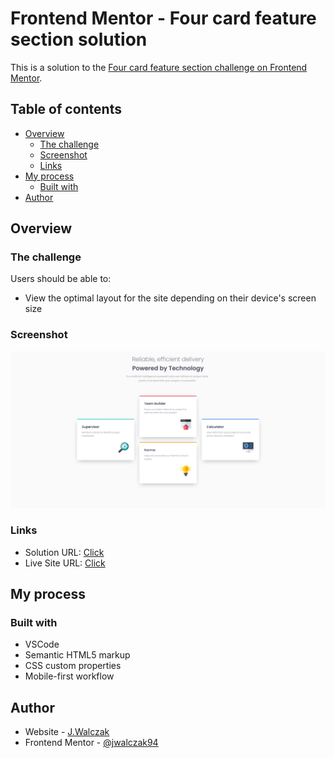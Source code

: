 # Frontend Mentor - Four card feature section solution

This is a solution to the [Four card feature section challenge on Frontend Mentor](https://www.frontendmentor.io/challenges/four-card-feature-section-weK1eFYK). 
## Table of contents

- [Overview](#overview)
  - [The challenge](#the-challenge)
  - [Screenshot](#screenshot)
  - [Links](#links)
- [My process](#my-process)
  - [Built with](#built-with)
- [Author](#author)

## Overview

### The challenge

Users should be able to:

- View the optimal layout for the site depending on their device's screen size

### Screenshot

![](./images/screenshoot.png)

### Links

- Solution URL: [Click](https://www.frontendmentor.io/solutions/four-card-preview-mobile-first-workflow-Nv8INei6CT)
- Live Site URL: [Click](https://jwalczak94.github.io/Four-card-feature-section/)

## My process

### Built with
- VSCode
- Semantic HTML5 markup
- CSS custom properties
- Mobile-first workflow


## Author

- Website - [J.Walczak](https://github.com/jwalczak94)
- Frontend Mentor - [@jwalczak94](https://www.frontendmentor.io/profile/jwalczak94)